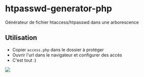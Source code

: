 # htpasswd-generator-php
Générateur de fichier htaccess/htpasswd dans une arborescence

## Utilisation
- Copier `access.php` dans le dossier à protéger
- Ouvrir l'url dans le navigateur et configurer des accès
- C'est tout :)

![](http://i.imgur.com/GGRtpAX.png)
